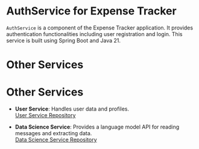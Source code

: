 # AuthService for Expense Tracker

`AuthService` is a component of the Expense Tracker application. It provides authentication functionalities including user registration and login. This service is built using Spring Boot and Java 21.


# Other Services
# Other Services

- **User Service**: Handles user data and profiles.</br>
[User Service Repository](https://github.com/ubednama/Expense-Tracker-Userservice)

- **Data Science Service**: Provides a language model API for reading messages and extracting data.</br>
[Data Science Service Repository](https://github.com/ubednama/Expense-Tracker-DSService)
